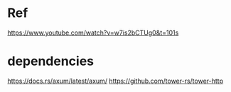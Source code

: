 # Ref

https://www.youtube.com/watch?v=w7is2bCTUg0&t=101s

# dependencies

https://docs.rs/axum/latest/axum/
https://github.com/tower-rs/tower-http
